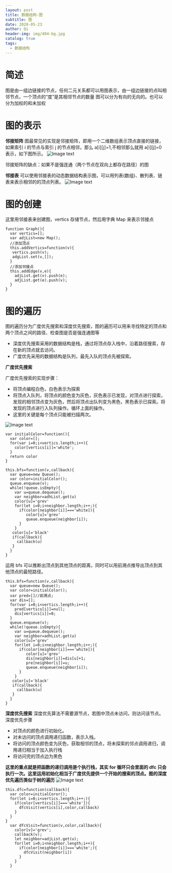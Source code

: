 ```yaml
---
layout: post
title: 数据结构-图
subtitle: 图
date: 2020-05-23
author: Qi
header-img: img/404-bg.jpg
catalog: true
tags:
  - 数据结构
---
```


# 简述

图是由一组边链接的节点，任何二元关系都可以用图表示，由一组边链接的点叫相邻节点，一个顶点的“度”是其相邻节点的数量
图可以分为有向的无向的。也可以分为加权的和未加权

# 图的表示

**邻接矩阵**
图最常见的实现是邻接矩阵，即用一个二维数组表示顶点直接的链接，如果索引 i 的节点与索引 j 的节点相邻，那么 a[i][j]=1,不相邻那么就用 a[i][j]=0 表示，如下图所示。
![Image text](../img/邻接矩阵.jpg)

邻接矩阵的缺点：如果不是强连通（两个节点在双向上都存在路径）的图

**邻接表**
可以使用邻接表的动态数据结构表示图，可以用列表(数组)、散列表、链表来表示相邻的的顶点列表。
![Image text](../img/邻接表.jpg)

# 图的创建

这里用邻接表来创建图，vertics 存储节点，然后用字典 Map 来表示邻接点

```
function Graph(){
  var vertics=[];
  var adjList=new Map();
  //添加顶点
  this.addVertics=function(v){
   vertics.push(v);
   adgList.set(v,[]);
  }
  //添加邻接点
  this.addEdge(v,e){
    adjList.get(v).push(e);
    adjList.get(e).push(v);
  }
}
```

# 图的遍历

图的遍历分为广度优先搜索和深度优先搜索，图的遍历可以用来寻找特定的顶点和两个顶点之间的路径、检查图是否是强连通图等

- 深度优先搜索采用的数据结构是栈，通过将顶点存入栈中，沿着路径搜索，存在新的顶点就去访问。
- 广度优先采用的数据结构是队列，最先入队的顶点先被探索。

**广度优先搜索**

广度优先搜索的实现步骤：

- 将顶点编程白色，白色表示为探索
- 将顶点入队列，将顶点的颜色变为灰色，灰色表示已发现，对顶点进行探索，发现的相邻顶点变为灰色，然后将顶点出队列变为黑色，黑色表示已探索。将发现的顶点进行入队列操作。循环上面的操作。
- 这里的关键是每个顶点只能被扫描两次。

![Image text](../img/广度优先搜索.jpg)

```
var initialColor=function(){
  var color=[];
  for(var i=0;i<vertics.length;i++){
    color[vertics[i]]='white';
  }
  return color
}

this.bfs=function(v,callback){
  var queue=new Queue();
  var color=initialColor();
  queue.enqueue(v);
  while(!queue.isEmpty){
    var u=queue.dequeue();
    var neighbor=adhList.get(u)
    color[u]='grev'
    for(let i=0;i<neighbor.length;i++;){
      if(color[neighbor[i]]==='white]){
         color[u]='grev'
         queue.enqueue(neighbor[i]);
      }
    }
   color[u]='black'
   if(callback){
     callback(u)
   }
  }
}
```

运用 bfs 可以推断出顶点到其他顶点的距离，同时可以用前溯点推导出顶点到其他顶点的最短路径。

```
this.bfs=function(v,callback){
  var queue=new Queue();
  var color=initialColor();
  var pred=[]//前溯点;
  var dis=[];
  for(var i=0;i<vertics.length;i++){
    pred[vertics[i]]=null;
    dis[vertics[i]]=0;
  }
  queue.enqueue(v);
  while(!queue.isEmpty){
    var u=queue.dequeue();
    var neighbor=adhList.get(u)
    color[u]='grev'
    for(let i=0;i<neighbor.length;i++;){
      if(color[neighbor[i]]==='white]){
         color[u]='grev'
         dis[neighbor[i]]=dis[u]+1;
         pre[neighbor[i]]=u;
         queue.enqueue(neighbor[i]);
      }
    }
   color[u]='black'
   if(callback){
     callback(u)
   }
  }
}
```

**深度优先搜索**
深度优先算法不需要源节点，若图中顶点未访问，则访问该节点。深度优先步骤

- 对顶点的颜色进行初始化。
- 对未访问的顶点调用递归函数，表示入栈。
- 将访问的顶点颜色变为灰色，获取相邻的顶点，将未探索的邻点调用递归，调用递归相当于加入执行栈
- 将访问完的顶点边为黑色

**这里的重点就是把函数的递归调用是个执行栈，其实 for 循环只会里面的 dfc 只会执行一次。这里运用初始化相当于广度优先提供一个开始的搜索的顶点。图的深度优先遍历类似于树的遍历**
![Image text](../img/深度优先搜索.jpg)

```
this.dfc=function(callback){
  var color=initialCoror();
  for(let i=0;i<vertics.length;i++;){
    if(color[vertics[i]]==='white']){
      dfcVisit(vertics[i],color,callback)
    }
  }
}
  var dfcVisit=function(v,color,callback){
    color[v]='grev';
    callback(v);
    let neighbor=adjList.get(u);
    for(let i=0;i<neighbor.length;i++){
      if(color[neighbor[i]]==='white';){
        dfcVisit(neighbor[i])
      }
    }
  }
```
